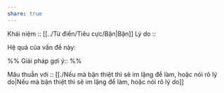 ```yaml
---
share: true
---
```

Khái niệm :: [[../Từ điển/Tiêu cực/Bận|Bận]]
Lý do :: 

Hệ quả của vấn đề này:


%%
Giải pháp gợi ý:: 
%%



Mâu thuẫn với :: 
[[./Nếu mà bận thiệt thì sẽ im lặng để làm, hoặc nói rõ lý do|Nếu mà bận thiệt thì sẽ im lặng để làm, hoặc nói rõ lý do]]